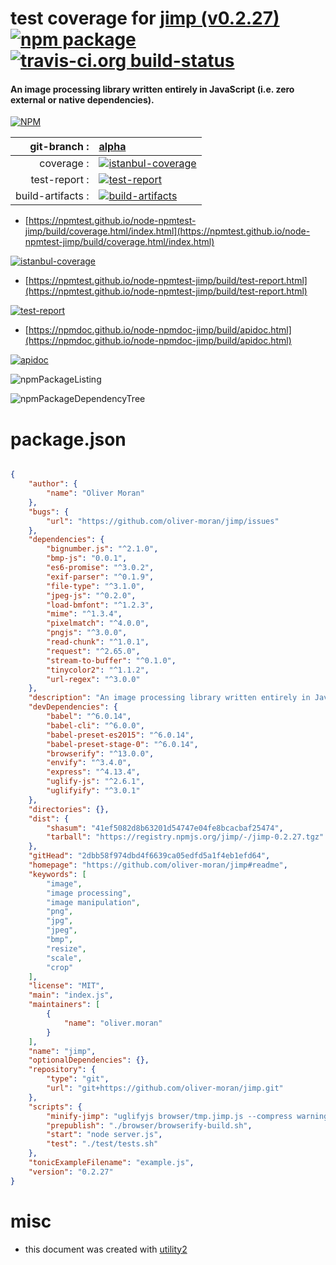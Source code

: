 # test coverage for  [jimp (v0.2.27)](https://github.com/oliver-moran/jimp#readme)  [![npm package](https://img.shields.io/npm/v/npmtest-jimp.svg?style=flat-square)](https://www.npmjs.org/package/npmtest-jimp) [![travis-ci.org build-status](https://api.travis-ci.org/npmtest/node-npmtest-jimp.svg)](https://travis-ci.org/npmtest/node-npmtest-jimp)
#### An image processing library written entirely in JavaScript (i.e. zero external or native dependencies).

[![NPM](https://nodei.co/npm/jimp.png?downloads=true&downloadRank=true&stars=true)](https://www.npmjs.com/package/jimp)

| git-branch : | [alpha](https://github.com/npmtest/node-npmtest-jimp/tree/alpha)|
|--:|:--|
| coverage : | [![istanbul-coverage](https://npmtest.github.io/node-npmtest-jimp/build/coverage.badge.svg)](https://npmtest.github.io/node-npmtest-jimp/build/coverage.html/index.html)|
| test-report : | [![test-report](https://npmtest.github.io/node-npmtest-jimp/build/test-report.badge.svg)](https://npmtest.github.io/node-npmtest-jimp/build/test-report.html)|
| build-artifacts : | [![build-artifacts](https://npmtest.github.io/node-npmtest-jimp/glyphicons_144_folder_open.png)](https://github.com/npmtest/node-npmtest-jimp/tree/gh-pages/build)|

- [https://npmtest.github.io/node-npmtest-jimp/build/coverage.html/index.html](https://npmtest.github.io/node-npmtest-jimp/build/coverage.html/index.html)

[![istanbul-coverage](https://npmtest.github.io/node-npmtest-jimp/build/screenCapture.buildCi.browser.%252Ftmp%252Fbuild%252Fcoverage.lib.html.png)](https://npmtest.github.io/node-npmtest-jimp/build/coverage.html/index.html)

- [https://npmtest.github.io/node-npmtest-jimp/build/test-report.html](https://npmtest.github.io/node-npmtest-jimp/build/test-report.html)

[![test-report](https://npmtest.github.io/node-npmtest-jimp/build/screenCapture.buildCi.browser.%252Ftmp%252Fbuild%252Ftest-report.html.png)](https://npmtest.github.io/node-npmtest-jimp/build/test-report.html)

- [https://npmdoc.github.io/node-npmdoc-jimp/build/apidoc.html](https://npmdoc.github.io/node-npmdoc-jimp/build/apidoc.html)

[![apidoc](https://npmdoc.github.io/node-npmdoc-jimp/build/screenCapture.buildCi.browser.%252Ftmp%252Fbuild%252Fapidoc.html.png)](https://npmdoc.github.io/node-npmdoc-jimp/build/apidoc.html)

![npmPackageListing](https://npmtest.github.io/node-npmtest-jimp/build/screenCapture.npmPackageListing.svg)

![npmPackageDependencyTree](https://npmtest.github.io/node-npmtest-jimp/build/screenCapture.npmPackageDependencyTree.svg)



# package.json

```json

{
    "author": {
        "name": "Oliver Moran"
    },
    "bugs": {
        "url": "https://github.com/oliver-moran/jimp/issues"
    },
    "dependencies": {
        "bignumber.js": "^2.1.0",
        "bmp-js": "0.0.1",
        "es6-promise": "^3.0.2",
        "exif-parser": "^0.1.9",
        "file-type": "^3.1.0",
        "jpeg-js": "^0.2.0",
        "load-bmfont": "^1.2.3",
        "mime": "^1.3.4",
        "pixelmatch": "^4.0.0",
        "pngjs": "^3.0.0",
        "read-chunk": "^1.0.1",
        "request": "^2.65.0",
        "stream-to-buffer": "^0.1.0",
        "tinycolor2": "^1.1.2",
        "url-regex": "^3.0.0"
    },
    "description": "An image processing library written entirely in JavaScript (i.e. zero external or native dependencies).",
    "devDependencies": {
        "babel": "^6.0.14",
        "babel-cli": "^6.0.0",
        "babel-preset-es2015": "^6.0.14",
        "babel-preset-stage-0": "^6.0.14",
        "browserify": "^13.0.0",
        "envify": "^3.4.0",
        "express": "^4.13.4",
        "uglify-js": "^2.6.1",
        "uglifyify": "^3.0.1"
    },
    "directories": {},
    "dist": {
        "shasum": "41ef5082d8b63201d54747e04fe8bcacbaf25474",
        "tarball": "https://registry.npmjs.org/jimp/-/jimp-0.2.27.tgz"
    },
    "gitHead": "2dbb58f974dbd4f6639ca05edfd5a1f4eb1efd64",
    "homepage": "https://github.com/oliver-moran/jimp#readme",
    "keywords": [
        "image",
        "image processing",
        "image manipulation",
        "png",
        "jpg",
        "jpeg",
        "bmp",
        "resize",
        "scale",
        "crop"
    ],
    "license": "MIT",
    "main": "index.js",
    "maintainers": [
        {
            "name": "oliver.moran"
        }
    ],
    "name": "jimp",
    "optionalDependencies": {},
    "repository": {
        "type": "git",
        "url": "git+https://github.com/oliver-moran/jimp.git"
    },
    "scripts": {
        "minify-jimp": "uglifyjs browser/tmp.jimp.js --compress warnings=false --mangle -o browser/tmp.jimp.min.js",
        "prepublish": "./browser/browserify-build.sh",
        "start": "node server.js",
        "test": "./test/tests.sh"
    },
    "tonicExampleFilename": "example.js",
    "version": "0.2.27"
}
```



# misc
- this document was created with [utility2](https://github.com/kaizhu256/node-utility2)
